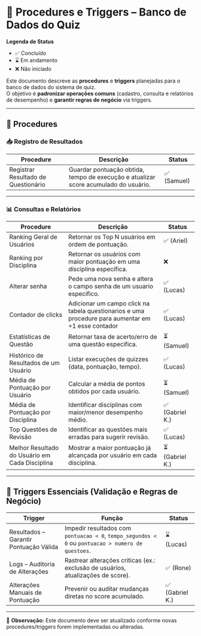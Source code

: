 # 📌 Procedures e Triggers – Banco de Dados do Quiz  

**Legenda de Status**  
- ✅ Concluído  
- ⌛ Em andamento  
- ❌ Não iniciado  

Este documento descreve as **procedures** e **triggers** planejadas para o banco de dados do sistema de quiz.  
O objetivo é **padronizar operações comuns** (cadastro, consulta e relatórios de desempenho) e **garantir regras de negócio** via triggers.  

---

## 🔹 Procedures

### 📥 Registro de Resultados  

| Procedure | Descrição | Status |
|-----------|-----------|--------|
| Registrar Resultado de Questionário | Guardar pontuação obtida, tempo de execução e atualizar score acumulado do usuário. | ✅ (Samuel) |

---

### 📊 Consultas e Relatórios  

| Procedure | Descrição | Status |
|-----------|-----------|--------|
| Ranking Geral de Usuários | Retornar os Top N usuários em ordem de pontuação. | ✅ (Ariel) |
| Ranking por Disciplina | Retornar os usuários com maior pontuação em uma disciplina específica. | ❌ |
| Alterar senha | Pede uma nova senha e altera o campo senha de um usuario especifico. | ✅ (Lucas) |
| Contador de clicks | Adicionar um campo click na tabela questionarios e uma procedure para aumentar em +1 esse contador | ✅ (Lucas) |
| Estatísticas de Questão | Retornar taxa de acerto/erro de uma questão específica. | ⏳ (Samuel) |
| Histórico de Resultados de um Usuário | Listar execuções de quizzes (data, pontuação, tempo). | ✅ (Lucas) |
| Média de Pontuação por Usuário | Calcular a média de pontos obtidos por cada usuário. | ⏳ (Samuel) |
| Média de Pontuação por Disciplina | Identificar disciplinas com maior/menor desempenho médio. | ✅ (Gabriel K.) |
| Top Questões de Revisão | Identificar as questões mais erradas para sugerir revisão. | ✅ (Lucas) |
| Melhor Resultado do Usuário em Cada Disciplina | Mostrar a maior pontuação já alcançada por usuário em cada disciplina. | ⏳ (Gabriel K.) |

---

## 🔹 Triggers Essenciais (Validação e Regras de Negócio)

| Trigger | Função | Status |
|---------|--------|--------|
| Resultados – Garantir Pontuação Válida | Impedir resultados com `pontuacao < 0`, `tempo_segundos < 0` ou `pontuacao > numero de questoes`. | ⌛ (Lucas) |
| Logs – Auditoria de Alterações | Rastrear alterações críticas (ex.: exclusão de usuários, atualizações de score). | ✅ (Rone) |
| Alterações Manuais de Pontuação | Prevenir ou auditar mudanças diretas no score acumulado. | ✅ (Gabriel K.) |

---

📌 **Observação:** Este documento deve ser atualizado conforme novas procedures/triggers forem implementadas ou alteradas.  
